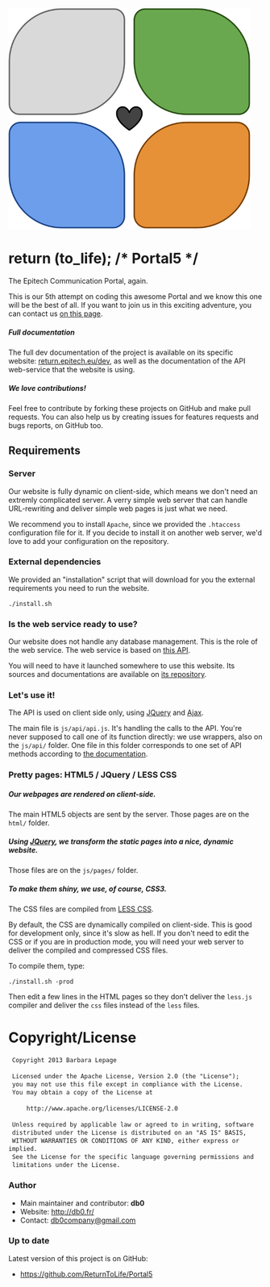 ![return (to_life);](https://github.com/ReturnToLife/Portal5/blob/master/img/i/logo_home.png?raw=true)

return (to_life); /* Portal5 */
===============================

The Epitech Communication Portal, again.

This is our 5th attempt on coding this awesome Portal and we know this
one will be the best of all. If you want to join us in this exciting
adventure, you can contact us [on this page](https://return.epitech.eu/dev/?p=src).

##### Full documentation

The full dev documentation of the project is available on its specific
website: [return.epitech.eu/dev](https://return.epitech.eu/dev/), as
well as the documentation of the API web-service that the website is using.

##### We love contributions!

Feel free to contribute by forking these projects on GitHub and make pull requests.
You can also help us by creating issues for features requests and bugs reports, on GitHub too.

## Requirements

### Server

Our website is fully dynamic on client-side, which means we don't need an extremly
complicated server. A verry simple web server that can handle URL-rewriting and
deliver simple web pages is just what we need.

We recommend you to install `Apache`, since we provided the `.htaccess` configuration
file for it. If you decide to install it on another web server, we'd love to add
your configuration on the repository.

### External dependencies

We provided an "installation" script that will download for you the external requirements
you need to run the website.

```shell
./install.sh
```

### Is the web service ready to use?

Our website does not handle any database management. This is the role of the web service.
The web service is based on [this API](https://return.epitech.eu/dev/?p=api).

You will need to have it launched somewhere to use this website. Its sources and documentations
are available on [its repository](https://github.com/ReturnToLife/Portal4_API).

### Let's use it!

The API is used on client side only, using [JQuery](http://jquery.com/) and
[Ajax](http://api.jquery.com/jQuery.ajax/).

The main file is `js/api/api.js`. It's handling the calls to the API. You're never
supposed to call one of its function directly: we use wrappers, also on the `js/api/` folder.
One file in this folder corresponds to one set of API methods according to
[the documentation](https://return.epitech.eu/dev/?p=api).

### Pretty pages: HTML5 / JQuery / LESS CSS

##### Our webpages are rendered on client-side.

The main HTML5 objects are sent by the server.
Those pages are on the `html/` folder.

##### Using [JQuery](http://jquery.com/), we transform the static pages into a nice, dynamic website.

Those files are on the `js/pages/` folder.

##### To make them shiny, we use, of course, CSS3.
The CSS files are compiled from [LESS CSS](http://lesscss.org).

By default, the CSS are dynamically compiled on client-side. This is good for development only,
since it's slow as hell.
If you don't need to edit the CSS or if you are in production mode, you will need your web server
to deliver the compiled and compressed CSS files.

To compile them, type:
```shell
./install.sh -prod
```
Then edit a few lines in the HTML pages so they don't deliver the `less.js` compiler and deliver
the `css` files instead of the `less` files.

Copyright/License
=================

     Copyright 2013 Barbara Lepage
  
     Licensed under the Apache License, Version 2.0 (the "License");
     you may not use this file except in compliance with the License.
     You may obtain a copy of the License at
  
         http://www.apache.org/licenses/LICENSE-2.0
  
     Unless required by applicable law or agreed to in writing, software
     distributed under the License is distributed on an "AS IS" BASIS,
     WITHOUT WARRANTIES OR CONDITIONS OF ANY KIND, either express or implied.
     See the License for the specific language governing permissions and
     limitations under the License.


### Author

* Main maintainer and contributor: __db0__
* Website: http://db0.fr/
* Contact: db0company@gmail.com


### Up to date

Latest version of this project is on GitHub:
* https://github.com/ReturnToLife/Portal5
